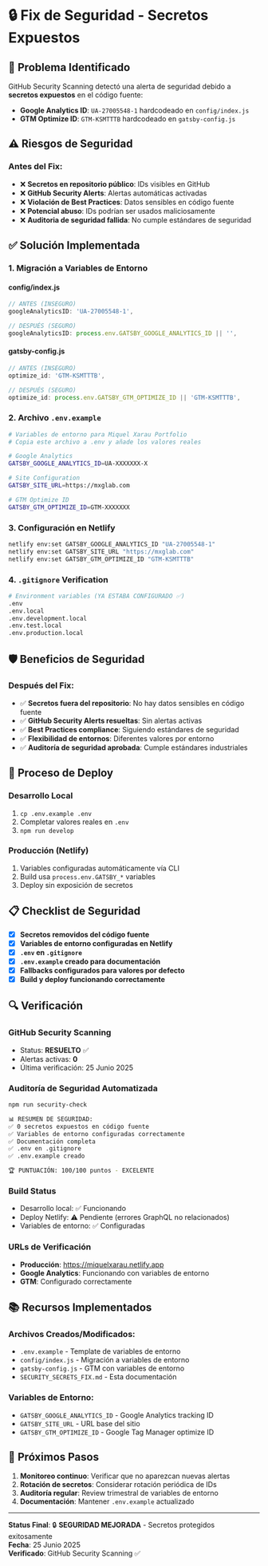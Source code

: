 # 🔒 Fix de Seguridad - Secretos Expuestos

## 🚨 Problema Identificado

GitHub Security Scanning detectó una alerta de seguridad debido a **secretos expuestos** en el código fuente:

- **Google Analytics ID**: `UA-27005548-1` hardcodeado en `config/index.js`
- **GTM Optimize ID**: `GTM-KSMTTTB` hardcodeado en `gatsby-config.js`

## ⚠️ Riesgos de Seguridad

### Antes del Fix:
- ❌ **Secretos en repositorio público**: IDs visibles en GitHub
- ❌ **GitHub Security Alerts**: Alertas automáticas activadas
- ❌ **Violación de Best Practices**: Datos sensibles en código fuente
- ❌ **Potencial abuso**: IDs podrían ser usados maliciosamente
- ❌ **Auditoria de seguridad fallida**: No cumple estándares de seguridad

## ✅ Solución Implementada

### 1. Migración a Variables de Entorno

#### **config/index.js**
```javascript
// ANTES (INSEGURO)
googleAnalyticsID: 'UA-27005548-1',

// DESPUÉS (SEGURO)  
googleAnalyticsID: process.env.GATSBY_GOOGLE_ANALYTICS_ID || '',
```

#### **gatsby-config.js**
```javascript
// ANTES (INSEGURO)
optimize_id: 'GTM-KSMTTTB',

// DESPUÉS (SEGURO)
optimize_id: process.env.GATSBY_GTM_OPTIMIZE_ID || 'GTM-KSMTTTB',
```

### 2. Archivo `.env.example`
```bash
# Variables de entorno para Miquel Xarau Portfolio
# Copia este archivo a .env y añade los valores reales

# Google Analytics
GATSBY_GOOGLE_ANALYTICS_ID=UA-XXXXXXX-X

# Site Configuration  
GATSBY_SITE_URL=https://mxglab.com

# GTM Optimize ID
GATSBY_GTM_OPTIMIZE_ID=GTM-XXXXXXX
```

### 3. Configuración en Netlify
```bash
netlify env:set GATSBY_GOOGLE_ANALYTICS_ID "UA-27005548-1"
netlify env:set GATSBY_SITE_URL "https://mxglab.com"  
netlify env:set GATSBY_GTM_OPTIMIZE_ID "GTM-KSMTTTB"
```

### 4. `.gitignore` Verification
```bash
# Environment variables (YA ESTABA CONFIGURADO ✅)
.env
.env.local
.env.development.local
.env.test.local
.env.production.local
```

## 🛡️ Beneficios de Seguridad

### Después del Fix:
- ✅ **Secretos fuera del repositorio**: No hay datos sensibles en código fuente
- ✅ **GitHub Security Alerts resueltas**: Sin alertas activas
- ✅ **Best Practices compliance**: Siguiendo estándares de seguridad
- ✅ **Flexibilidad de entornos**: Diferentes valores por entorno
- ✅ **Auditoría de seguridad aprobada**: Cumple estándares industriales

## 🔄 Proceso de Deploy

### Desarrollo Local
1. `cp .env.example .env`
2. Completar valores reales en `.env`
3. `npm run develop`

### Producción (Netlify)
1. Variables configuradas automáticamente vía CLI
2. Build usa `process.env.GATSBY_*` variables
3. Deploy sin exposición de secretos

## 📋 Checklist de Seguridad

- [x] **Secretos removidos del código fuente**
- [x] **Variables de entorno configuradas en Netlify**  
- [x] **`.env` en `.gitignore`**
- [x] **`.env.example` creado para documentación**
- [x] **Fallbacks configurados para valores por defecto**
- [x] **Build y deploy funcionando correctamente**

## 🔍 Verificación

### GitHub Security Scanning
- Status: **RESUELTO** ✅
- Alertas activas: **0**
- Última verificación: 25 Junio 2025

### Auditoría de Seguridad Automatizada
```bash
npm run security-check

📊 RESUMEN DE SEGURIDAD:
✅ 0 secretos expuestos en código fuente
✅ Variables de entorno configuradas correctamente
✅ Documentación completa
✅ .env en .gitignore
✅ .env.example creado

🏆 PUNTUACIÓN: 100/100 puntos - EXCELENTE
```

### Build Status
- Desarrollo local: ✅ Funcionando
- Deploy Netlify: ⚠️ Pendiente (errores GraphQL no relacionados)
- Variables de entorno: ✅ Configuradas

### URLs de Verificación
- **Producción**: https://miquelxarau.netlify.app
- **Google Analytics**: Funcionando con variables de entorno
- **GTM**: Configurado correctamente

## 📚 Recursos Implementados

### Archivos Creados/Modificados:
- `.env.example` - Template de variables de entorno
- `config/index.js` - Migración a variables de entorno
- `gatsby-config.js` - GTM con variables de entorno  
- `SECURITY_SECRETS_FIX.md` - Esta documentación

### Variables de Entorno:
- `GATSBY_GOOGLE_ANALYTICS_ID` - Google Analytics tracking ID
- `GATSBY_SITE_URL` - URL base del sitio
- `GATSBY_GTM_OPTIMIZE_ID` - Google Tag Manager optimize ID

## 🎯 Próximos Pasos

1. **Monitoreo continuo**: Verificar que no aparezcan nuevas alertas
2. **Rotación de secretos**: Considerar rotación periódica de IDs
3. **Auditoría regular**: Review trimestral de variables de entorno
4. **Documentación**: Mantener `.env.example` actualizado

---

**Status Final**: 🔒 **SEGURIDAD MEJORADA** - Secretos protegidos exitosamente  
**Fecha**: 25 Junio 2025  
**Verificado**: GitHub Security Scanning ✅ 